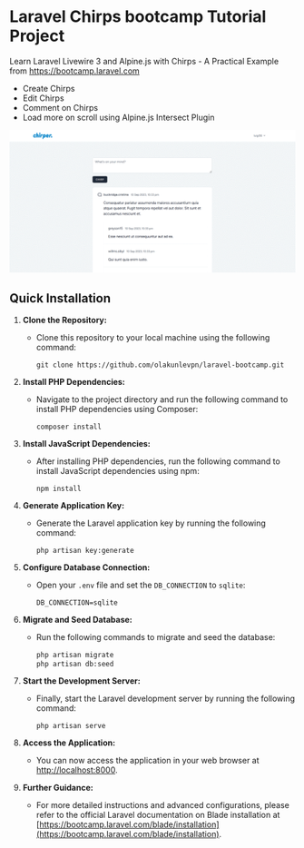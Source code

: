 # Laravel Chirps bootcamp Tutorial Project

Learn Laravel Livewire 3 and Alpine.js with Chirps - A Practical Example from https://bootcamp.laravel.com 

- Create Chirps
- Edit Chirps
- Comment on Chirps
- Load more on scroll using Alpine.js Intersect Plugin

![](docs/demo.gif)


## Quick Installation

1. **Clone the Repository:**
    - Clone this repository to your local machine using the following command:
      ```
      git clone https://github.com/olakunlevpn/laravel-bootcamp.git
      ```

2. **Install PHP Dependencies:**
    - Navigate to the project directory and run the following command to install PHP dependencies using Composer:
      ```
      composer install
      ```

3. **Install JavaScript Dependencies:**
    - After installing PHP dependencies, run the following command to install JavaScript dependencies using npm:
      ```
      npm install
      ```

4. **Generate Application Key:**
    - Generate the Laravel application key by running the following command:
      ```
      php artisan key:generate
      ```

5. **Configure Database Connection:**
    - Open your `.env` file and set the `DB_CONNECTION` to `sqlite`:
      ```
      DB_CONNECTION=sqlite
      ```

6. **Migrate and Seed Database:**
    - Run the following commands to migrate and seed the database:
      ```
      php artisan migrate
      php artisan db:seed
      ```

7. **Start the Development Server:**
    - Finally, start the Laravel development server by running the following command:
      ```
      php artisan serve
      ```

8. **Access the Application:**
    - You can now access the application in your web browser at [http://localhost:8000](http://localhost:8000).


9. **Further Guidance:**
    - For more detailed instructions and advanced configurations, please refer to the official Laravel documentation on Blade installation at [https://bootcamp.laravel.com/blade/installation](https://bootcamp.laravel.com/blade/installation).

